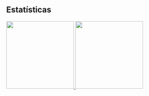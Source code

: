 
## Estatísticas

<div>
<a href="https://github.com/esmsena">
<img height="180em" src="https://github-readme-stats.vercel.app/api/top-langs/?username=esmsena&layout=compact&langs_count=7&theme=dracula"/>
<img height="180em" src="https://github-readme-stats.vercel.app/api?username=esmsena&show_icons=true&theme=dracula&include_all_commits=true&count_private=true"/>
</div>
